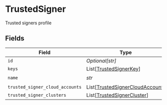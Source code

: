 # TrustedSigner

Trusted signers profile


## Fields

| Field                                                                               | Type                                                                                | Required                                                                            | Description                                                                         |
| ----------------------------------------------------------------------------------- | ----------------------------------------------------------------------------------- | ----------------------------------------------------------------------------------- | ----------------------------------------------------------------------------------- |
| `id`                                                                                | *Optional[str]*                                                                     | :heavy_minus_sign:                                                                  | N/A                                                                                 |
| `keys`                                                                              | List[[TrustedSignerKey](../../models/shared/trustedsignerkey.md)]                   | :heavy_minus_sign:                                                                  | N/A                                                                                 |
| `name`                                                                              | *str*                                                                               | :heavy_check_mark:                                                                  | N/A                                                                                 |
| `trusted_signer_cloud_accounts`                                                     | List[[TrustedSignerCloudAccount](../../models/shared/trustedsignercloudaccount.md)] | :heavy_minus_sign:                                                                  | N/A                                                                                 |
| `trusted_signer_clusters`                                                           | List[[TrustedSignerCluster](../../models/shared/trustedsignercluster.md)]           | :heavy_minus_sign:                                                                  | N/A                                                                                 |